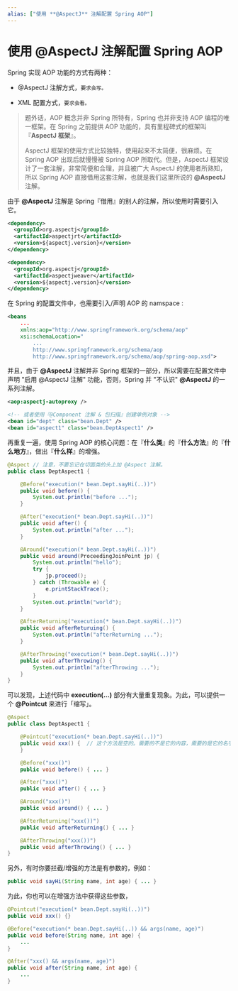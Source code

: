 ```yaml
---
alias: ["使用 **@AspectJ** 注解配置 Spring AOP"]
---
```


# 使用 @AspectJ 注解配置 Spring AOP


Spring 实现 AOP 功能的方式有两种：

- @AspectJ 注解方式，<small>要求会写。</small>

- XML 配置方式，<small>要求会看。</small>

> 题外话，AOP 概念并非 Spring 所特有，Spring 也并非支持 AOP 编程的唯一框架。在 Spring 之前提供 AOP 功能的，具有里程碑式的框架叫『**AspectJ 框架**』。
> 
> AspectJ 框架的使用方式比较独特，使用起来不太简便，很麻烦。在 Spring AOP 出现后就慢慢被 Spring AOP 所取代。但是，AspectJ 框架设计了一套注解，非常简便和合理，并且被广大 AspectJ 的使用者所熟知，所以 Spring AOP 直接借用这套注解，也就是我们这里所说的 **@AspectJ** 注解。

由于 **@AspectJ** 注解是 Spring『借用』的别人的注解，所以使用时需要引入它。

```xml
<dependency>
  <groupId>org.aspectj</groupId>
  <artifactId>aspectjrt</artifactId>
  <version>${aspectj.version}</version>
</dependency>

<dependency>
  <groupId>org.aspectj</groupId>
  <artifactId>aspectjweaver</artifactId>
  <version>${aspectj.version}</version>
</dependency>
```



在 Spring 的配置文件中，也需要引入/声明 AOP 的 namspace :

```xml
<beans
    ...
    xmlns:aop="http://www.springframework.org/schema/aop"
    xsi:schemaLocation="
        ...
        http://www.springframework.org/schema/aop
        http://www.springframework.org/schema/aop/spring-aop.xsd">
```

并且，由于 **@AspectJ** 注解并非 Spring 框架的一部分，所以需要在配置文件中声明 "启用 @AspectJ 注解" 功能，否则，Spring 并 "不认识" **@AspectJ** 的一系列注解。

```xml
<aop:aspectj-autoproxy />

<!-- 或者使用『@Component 注解 & 包扫描』创建单例对象 -->
<bean id="dept" class="bean.Dept" />
<bean id="aspect1" class="bean.DeptAspect1" />
```


再重复一遍，使用 Spring AOP 的核心问题：在『**什么类**』的『**什么方法**』的『**什么地方**』，做出『**什么样**』的增强。


```java
@Aspect // 注意，不要忘记在切面类的头上加 @Aspect 注解。
public class DeptAspect1 {

    @Before("execution(* bean.Dept.sayHi(..))")
    public void before() {
        System.out.println("before ...");
    }

    @After("execution(* bean.Dept.sayHi(..))")
    public void after() {
        System.out.println("after ...");
    }

    @Around("execution(* bean.Dept.sayHi(..))")
    public void around(ProceedingJoinPoint jp) {
        System.out.println("hello");
        try {
            jp.proceed();
        } catch (Throwable e) {
            e.printStackTrace();
        }
        System.out.println("world");
    }

    @AfterReturning("execution(* bean.Dept.sayHi(..))")
    public void afterReturuing() {
        System.out.println("afterReturning ...");
    }

    @AfterThrowing("execution(* bean.Dept.sayHi(..))")
    public void afterThrowing() {
        System.out.println("afterThrowing ...");
    }
}
```

可以发现，上述代码中 **execution(...)** 部分有大量重复现象。为此，可以提供一个 **@Pointcut** 来进行「缩写」。

```java
@Aspect
public class DeptAspect1 {

    @Pointcut("execution(* bean.Dept.sayHi(..))")
    public void xxx() {  // 这个方法是空的。需要的不是它的内容，需要的是它的名字。
    }

    @Before("xxx()")
    public void before() { ... }

    @After("xxx()")
    public void after() { ... }

    @Around("xxx()")
    public void around() { ... }

    @AfterReturning("xxx())")
    public void afterReturning() { ... }

    @AfterThrowing("xxx())")
    public void afterThrowing() { ... }
}
```

另外，有时你要拦截/增强的方法是有参数的，例如：

```java
public void sayHi(String name, int age) { ... }
```

为此，你也可以在增强方法中获得这些参数，

```java
@Pointcut("execution(* bean.Dept.sayHi(..))")
public void xxx() {}

@Before("execution(* bean.Dept.sayHi(..)) && args(name, age)")
public void before(String name, int age) {
    ...
}

@After("xxx() && args(name, age)")
public void after(String name, int age) {
    ...
}
```

